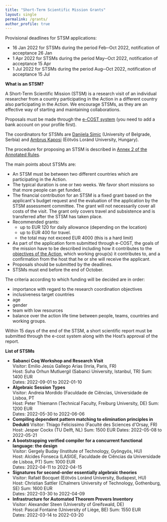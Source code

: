 ```yaml
---
title: "Short-Term Scientific Mission Grants"
layout: single
permalink: /grants/
author_profile: true
---
```


Provisional deadlines for STSM applications:

- 16 Jan 2022 for STSMs during the period Feb─Oct 2022, notification of acceptance 26 Jan
- 1 Apr 2022 for STSMs during the period May─Oct 2022, notification of acceptance 15 Apr
- 1 Jul 2022 for STSMs during the period Aug─Oct 2022, notification of acceptance 15 Jul


**What is an STSM?**

A Short-Term Scientific Mission (STSM) is a research visit of an individual researcher from a country participating in the Action in a different country also participating in the Action. We encourage STSMs, as they are an effective way of starting and maintaining collaborations.

Proposals must be made through the [e-COST system](https://e-services.cost.eu/activity/grants/add?type=STSM) (you need to add a bank account on your profile first).

The coordinators for STSMs are [Danijela Simic](http://poincare.matf.bg.ac.rs/~danijela) (University of Belgrade, Serbia) and [Ambrus Kaposi](http://akaposi.web.elte.hu) (Eötvös Loránd University, Hungary).

The procedure for proposing an STSM is described in [Annex 2 of the Annotated Rules](https://www.cost.eu/uploads/2021/10/COST-094-21-Annotated-Rules-for-COST-Actions-Level-C-2021-11-01-1.pdf).


The main points about STSMs are:

* An STSM must be between two different countries which are participating in the Action.
* The typical duration is one or two weeks. We favor short missions so that more people can get funded.
* The financial contribution for an STSM is a fixed grant based on the applicant's budget request and the evaluation of the application by the STSM assessment committee. The grant will not necessarily cover all costs of the visit. The grant only covers travel and subsistence and is transferred after the STSM has taken place.
* Recommended grants:
    - up to EUR 120 for daily allowance (depending on the location)
    - up to EUR 400 for travel.
    - the total may not exceed EUR 4000 (this is a hard limit)
* As part of the application form submitted through e-COST, the goals of the mission have to be described including how it contributes to the [objectives of the Action](https://www.cost.eu/actions/CA20111), which working group(s) it contributes to, and a confirmation from the host that he or she will receive the applicant.
* Proposals should be submitted by the deadlines.
* STSMs must end before the end of October.

The criteria according to which funding will be decided are in order:
* importance with regard to the research coordination objectives
* inclusiveness target countries
* age
* gender
* team with low resources
* balance over the action life time between people, teams, countries and working groups.

Within 15 days of the end of the STSM, a short scientific report must be submitted through the e-cost system along with the Host’s approval of the report.

**List of STSMs**

* **Sabanci Coq Workshop and Research Visit**  
  Visitor: Emilio Jesús Gallego Arias (Inria, Paris, FR)  
  Host: Suha Orhun Mutluergil (Sabanci University, Istanbul, TR)
  Sum: 1400 EUR  
  Dates: 2022-09-01 to 2022-01-10
* **Algebraic Session Types**  
  Visitor: Andreia Mordido (Faculdade de Ciências, Universidade de Lisboa, PT  
  Host: Peter Thiemann (Technical Faculty, Freiburg University, DE)
  Sum: 1200 EUR  
  Dates: 2022-05-30 to 2022-06-06
* **Compiling dependent pattern matching to elimination principles in Dedukti**
  Visitor: Thiago Felicissimo (Faculté des Sciences d'Orsay, FR)  
  Host: Jesper Cockx (TU Delft, NL)
  Sum: 1500 EUR
  Dates: 2022-05-08 to 2022-05-21
* **A bootstrapping verified compiler for a concurrent functional language: the design**  
  Visitor: Gergely Buday (Institute of Technology, Gyöngyös, HU)  
  Host: Alcides Fonseca (LASIGE, Faculdade de Ciências da Universidade de Lisboa, PT)
  Sum: 1000 EUR  
  Dates: 2022-04-11 to 2022-04-15
* **Signatures for second-order essentially algebraic theories**  
  Visitor: Rafaël Bocquet (Eötvös Loránd University, Budapest, HU)  
  Host: Christian Sattler (Chalmers University of Technology, Gothenburg, SE)
  Sum: 1600 EUR  
  Dates: 2022-03-30 to 2022-04-09
* **Infrastructure for Automated Theorem Provers Inventory**  
  Visitor: Alexander Steen (University of Greifswald, DE)  
  Host: Pascal Fontaine (University of Liège, BE)
  Sum: 1550 EUR  
  Dates: 2022-03-14 to 2022-03-20
